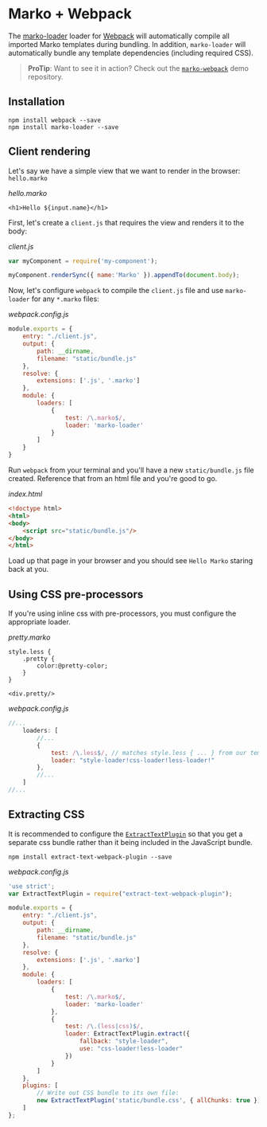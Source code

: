 # Marko + Webpack

The [marko-loader](https://github.com/marko-js/marko-loader) loader for [Webpack](https://webpack.github.io/) will automatically compile all imported Marko templates during bundling. In addition, `marko-loader` will automatically bundle any template dependencies (including required CSS).

> **ProTip**: Want to see it in action? Check out the [`marko-webpack`](https://github.com/marko-js-samples/marko-webpack) demo repository.

## Installation

```
npm install webpack --save
npm install marko-loader --save
```

## Client rendering

Let's say we have a simple view that we want to render in the browser: `hello.marko`

_hello.marko_
```marko
<h1>Hello ${input.name}</h1>
```

First, let's create a `client.js` that requires the view and renders it to the body:

_client.js_
```js
var myComponent = require('my-component');

myComponent.renderSync({ name:'Marko' }).appendTo(document.body);
```

Now, let's configure `webpack` to compile the `client.js` file and use `marko-loader` for any `*.marko` files:

_webpack.config.js_
```js
module.exports = {
    entry: "./client.js",
    output: {
        path: __dirname,
        filename: "static/bundle.js"
    },
    resolve: {
        extensions: ['.js', '.marko']
    },
    module: {
        loaders: [
            {
                test: /\.marko$/,
                loader: 'marko-loader'
            }
        ]
    }
}
```

Run `webpack` from your terminal and you'll have a new `static/bundle.js` file created.  Reference that from an html file and you're good to go.

_index.html_
```html
<!doctype html>
<html>
<body>
    <script src="static/bundle.js"/>
</body>
</html>
```

Load up that page in your browser and you should see `Hello Marko` staring back at you.

## Using CSS pre-processors

If you're using inline css with pre-processors, you must configure the appropriate loader.

_pretty.marko_
```marko
style.less {
    .pretty {
        color:@pretty-color;
    }
}

<div.pretty/>
```

_webpack.config.js_
```js
//...
    loaders: [
        //...
        {
            test: /\.less$/, // matches style.less { ... } from our template
            loader: "style-loader!css-loader!less-loader!"
        },
        //...
    ]
//...
```
## Extracting CSS

It is recommended to configure the [`ExtractTextPlugin`](https://www.npmjs.com/package/extract-text-webpack-plugin) so that you get a separate css bundle rather than it being included in the JavaScript bundle.

```
npm install extract-text-webpack-plugin --save
```

_webpack.config.js_
```js
'use strict';
var ExtractTextPlugin = require("extract-text-webpack-plugin");

module.exports = {
    entry: "./client.js",
    output: {
        path: __dirname,
        filename: "static/bundle.js"
    },
    resolve: {
        extensions: ['.js', '.marko']
    },
    module: {
        loaders: [
            {
                test: /\.marko$/,
                loader: 'marko-loader'
            },
            {
                test: /\.(less|css)$/,
                loader: ExtractTextPlugin.extract({
                    fallback: "style-loader",
                    use: "css-loader!less-loader"
                })
            }
        ]
    },
    plugins: [
        // Write out CSS bundle to its own file:
        new ExtractTextPlugin('static/bundle.css', { allChunks: true })
    ]
};
```